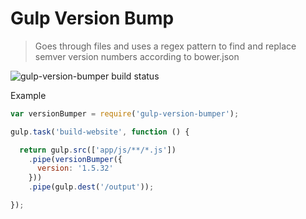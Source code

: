 Gulp Version Bump
====================

> Goes through files and uses a regex pattern to find and replace semver version numbers according to bower.json

![gulp-version-bumper build status](https://travis-ci.org/crivas/gulp-version-bumper.svg?branch=master)

Example

```js
var versionBumper = require('gulp-version-bumper');

gulp.task('build-website', function () {

  return gulp.src(['app/js/**/*.js'])
    .pipe(versionBumper({
      version: '1.5.32'
    }))
    .pipe(gulp.dest('/output'));

});
```
